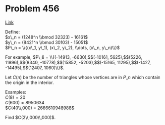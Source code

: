 # Problem 456

[Link](https://projecteuler.net/problem=456)

Define:  
$x\_n = (1248^n \\bmod 32323) - 16161$  
$y\_n = (8421^n \\bmod 30103) - 15051$  
$P\_n = \\{(x\_1, y\_1), (x\_2, y\_2), \\dots, (x\_n, y\_n)\\}$ 

For example, $P\_8 = \\{(-14913, -6630),$$(-10161, 5625),$$(5226, 11896),$$(8340, -10778),$$(15852, -5203),$$(-15165, 11295),$$(-1427, -14495),$$(12407, 1060)\\}$.

Let $C(n)$ be the number of triangles whose vertices are in $P\_n$ which contain the origin in the interior.

Examples:  
$C(8) = 20$  
$C(600) = 8950634$  
$C(40\\,000) = 2666610948988$ 

Find $C(2\\,000\\,000)$.
